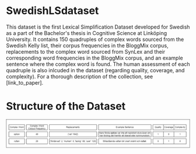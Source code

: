 # SwedishLSdataset
This dataset is the first Lexical Simplification Dataset developed for Swedish as a part of the Bachelor's thesis in Cognitive Science at Linköping University. It contains 150 quadruples of complex words sourced from the Swedish Kelly list, their corpus frequencies in the BloggMix corpus, replacements to the complex word sourced from SynLex and their corresponding word frequencies in the BloggMix corpus, and an example sentence where the complex word is found. The human assessment of each quadruple is also inlcuded in the dataset (regarding quality, coverage, and complexity). For a thorough description of the collection, see [link_to_paper].

# Structure of the Dataset

![A picture showing the structure of the dataset](images/LSDataset_Structure.png?raw=true "Title")


